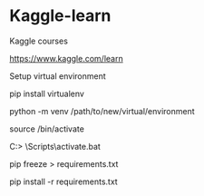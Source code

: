 # Kaggle-learn
Kaggle courses

https://www.kaggle.com/learn

Setup virtual environment

pip install virtualenv

python -m venv /path/to/new/virtual/environment

source <venv>/bin/activate

C:\> <venv>\Scripts\activate.bat

pip freeze > requirements.txt

pip install -r requirements.txt
